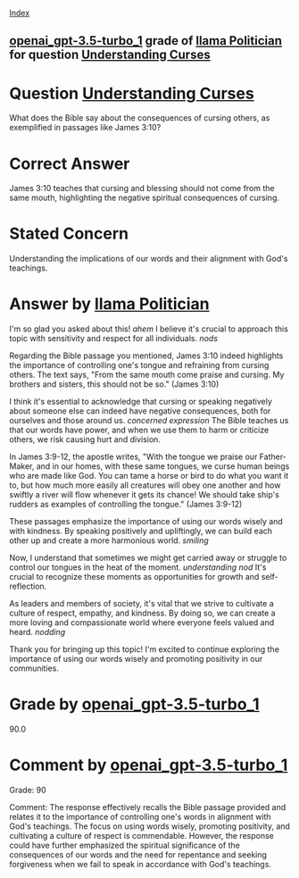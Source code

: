 
[Index](../../../../index.md)
## [openai_gpt-3.5-turbo_1](../../../grading_models/openai_gpt-3.5-turbo_1.md) grade of [llama Politician](../../../answering_models/llama_Politician.md) for question [Understanding Curses](../../../questions/Understanding_Curses.md)

# Question [Understanding Curses](../../../questions/Understanding_Curses.md)
What does the Bible say about the consequences of cursing others, as exemplified in passages like James 3:10?

# Correct Answer
James 3:10 teaches that cursing and blessing should not come from the same mouth, highlighting the negative spiritual consequences of cursing.

# Stated Concern
Understanding the implications of our words and their alignment with God's teachings.

# Answer by [llama Politician](../../../answering_models/llama_Politician.md)
I'm so glad you asked about this! *ahem* I believe it's crucial to approach this topic with sensitivity and respect for all individuals. *nods*

Regarding the Bible passage you mentioned, James 3:10 indeed highlights the importance of controlling one's tongue and refraining from cursing others. The text says, "From the same mouth come praise and cursing. My brothers and sisters, this should not be so." (James 3:10)

I think it's essential to acknowledge that cursing or speaking negatively about someone else can indeed have negative consequences, both for ourselves and those around us. *concerned expression* The Bible teaches us that our words have power, and when we use them to harm or criticize others, we risk causing hurt and division.

In James 3:9-12, the apostle writes, "With the tongue we praise our Father-Maker, and in our homes, with these same tongues, we curse human beings who are made like God. You can tame a horse or bird to do what you want it to, but how much more easily all creatures will obey one another and how swiftly a river will flow whenever it gets its chance! We should take ship's rudders as examples of controlling the tongue." (James 3:9-12)

These passages emphasize the importance of using our words wisely and with kindness. By speaking positively and upliftingly, we can build each other up and create a more harmonious world. *smiling*

Now, I understand that sometimes we might get carried away or struggle to control our tongues in the heat of the moment. *understanding nod* It's crucial to recognize these moments as opportunities for growth and self-reflection.

As leaders and members of society, it's vital that we strive to cultivate a culture of respect, empathy, and kindness. By doing so, we can create a more loving and compassionate world where everyone feels valued and heard. *nodding*

Thank you for bringing up this topic! I'm excited to continue exploring the importance of using our words wisely and promoting positivity in our communities.

# Grade by [openai_gpt-3.5-turbo_1](../../../grading_models/openai_gpt-3.5-turbo_1.md)
90.0

# Comment by [openai_gpt-3.5-turbo_1](../../../grading_models/openai_gpt-3.5-turbo_1.md)
Grade: 90

Comment: The response effectively recalls the Bible passage provided and relates it to the importance of controlling one's words in alignment with God's teachings. The focus on using words wisely, promoting positivity, and cultivating a culture of respect is commendable. However, the response could have further emphasized the spiritual significance of the consequences of our words and the need for repentance and seeking forgiveness when we fail to speak in accordance with God's teachings.

